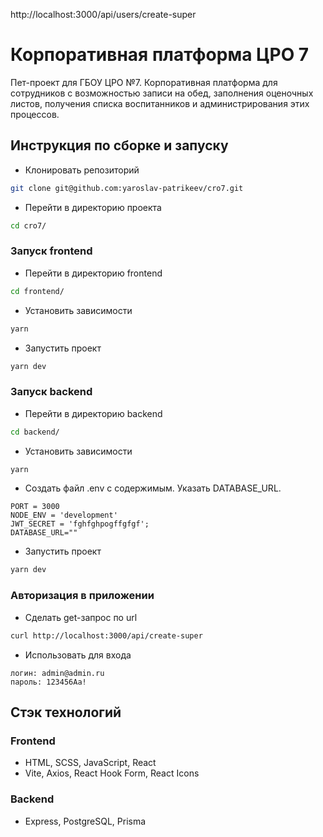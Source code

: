 http://localhost:3000/api/users/create-super

# Корпоративная платформа ЦРО 7

Пет-проект для ГБОУ ЦРО №7. Корпоративная платформа для сотрудников с возможностью записи на обед, заполнения оценочных листов,
получения списка воспитанников и администрирования этих процессов.

## Инструкция по сборке и запуску

- Клонировать репозиторий

```bash
git clone git@github.com:yaroslav-patrikeev/cro7.git
```

- Перейти в директорию проекта

```bash
cd cro7/
```

### Запуск frontend

- Перейти в директорию frontend

```bash
cd frontend/
```

- Установить зависимости

```bash
yarn
```

- Запустить проект

```bash
yarn dev
```

### Запуск backend

- Перейти в директорию backend

```bash
cd backend/
```

- Установить зависимости

```bash
yarn
```

- Создать файл .env с содержимым. Указать DATABASE_URL.

```
PORT = 3000
NODE_ENV = 'development'
JWT_SECRET = 'fghfghpogffgfgf';
DATABASE_URL=""
```

- Запустить проект

```bash
yarn dev
```

### Авторизация в приложении

- Сделать get-запрос по url

```bash
curl http://localhost:3000/api/create-super
```

- Использовать для входа

```
логин: admin@admin.ru
пароль: 123456Aa!
```

## Стэк технологий

### Frontend

- HTML, SCSS, JavaScript, React
- Vite, Axios, React Hook Form, React Icons

### Backend

- Express, PostgreSQL, Prisma
